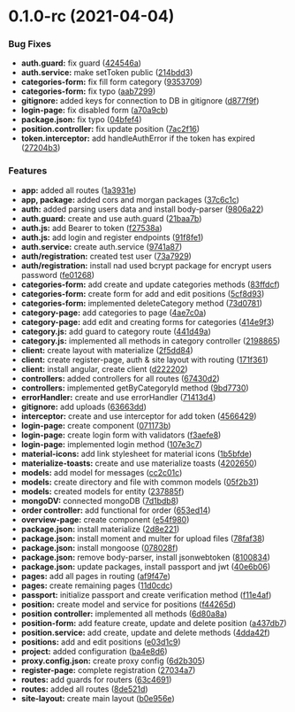# 0.1.0-rc (2021-04-04)


### Bug Fixes

* **auth.guard:** fix guard ([424546a](https://github.com/kostyanp95/crm-system/commit/424546a6d4f2b67b32b615a78f454aa9a9f97b2b))
* **auth.service:** make setToken public ([214bdd3](https://github.com/kostyanp95/crm-system/commit/214bdd315bacc581c0030a02e9b678a9c1806a6c))
* **categories-form:** fix fill form category ([9353709](https://github.com/kostyanp95/crm-system/commit/9353709324f656ff1becbe38076f4ebc1200d1c7))
* **categories-form:** fix typo ([aab7299](https://github.com/kostyanp95/crm-system/commit/aab7299865cf3a179b3cd8686b67834a3aa6a0d3))
* **gitignore:** added keys for connection to DB in gitignore ([d877f9f](https://github.com/kostyanp95/crm-system/commit/d877f9f46ba51a6b49e38084d87fd98b83505f55))
* **login-page:** fix disabled form ([a70a9cb](https://github.com/kostyanp95/crm-system/commit/a70a9cbaf239b197449f32678a3ed4929a0a9cbc))
* **package.json:** fix typo ([04bfef4](https://github.com/kostyanp95/crm-system/commit/04bfef44a8087d181a61db4938086d5e204b3fa6))
* **position.controller:** fix update position ([7ac2f16](https://github.com/kostyanp95/crm-system/commit/7ac2f16c2b5e84b27c4790be7b5d1ccbae169259))
* **token.interceptor:** add handleAuthError if the token has expired ([27204b3](https://github.com/kostyanp95/crm-system/commit/27204b3a35ade9cf8552eb5d56cd0fcf9a91d8d8))


### Features

* **app:** added all routes ([1a3931e](https://github.com/kostyanp95/crm-system/commit/1a3931e72b9f536cf70f36d072ecccf12e3c1dc7))
* **app, package:** added cors and morgan packages ([37c6c1c](https://github.com/kostyanp95/crm-system/commit/37c6c1c9695ea2e978c2fe0e8c9c7f8233dadcf1))
* **auth:** added parsing users data and install body-parser ([9806a22](https://github.com/kostyanp95/crm-system/commit/9806a224ca75a3178be8e2914fb705c39dd3515c))
* **auth.guard:** create and use auth.guard ([21baa7b](https://github.com/kostyanp95/crm-system/commit/21baa7b30771e6937ef83806ba65ebf90419819b))
* **auth.js:** add Bearer to token ([f27538a](https://github.com/kostyanp95/crm-system/commit/f27538a91d382aadc67e553a3cd500ac2e413a91))
* **auth.js:** add login and register endpoints ([91f8fe1](https://github.com/kostyanp95/crm-system/commit/91f8fe1d7129b8d09c22801babc522e21634a09b))
* **auth.service:** create auth.service ([9741a87](https://github.com/kostyanp95/crm-system/commit/9741a87bb15edf77e1b7a0159edcae3204920bbc))
* **auth/registration:** created test user ([73a7929](https://github.com/kostyanp95/crm-system/commit/73a79298a28e275e1931784505ed9ff380b9cf1c))
* **auth/registration:** install nad used bcrypt package for encrypt users password ([fe01268](https://github.com/kostyanp95/crm-system/commit/fe012689f17ca6eaffa5633cc13d925f21a5b1df))
* **categories-form:** add create and update categories methods ([83ffdcf](https://github.com/kostyanp95/crm-system/commit/83ffdcf50210e751e6e69f116cf9314a89646b01))
* **categories-form:** create form for add and edit positions ([5cf8d93](https://github.com/kostyanp95/crm-system/commit/5cf8d93911ec560c3a0ce57974b2fc1729ef3b28))
* **categories-form:** implemented deleteCategory method ([73d0781](https://github.com/kostyanp95/crm-system/commit/73d0781035fc547912db527b428dfcd77371463f))
* **category-page:** add categories to page ([4ae7c0a](https://github.com/kostyanp95/crm-system/commit/4ae7c0a2d79887bab887c73221f6a4b9edfed235))
* **category-page:** add edit and creating forms for categories ([414e9f3](https://github.com/kostyanp95/crm-system/commit/414e9f3ab7ea2bcfc4123dbfc0d97c4f009aa920))
* **category.js:** add guard to category route ([441d49a](https://github.com/kostyanp95/crm-system/commit/441d49ad2a284fb69e7821dbed736bc89de79df9))
* **category.js:** implemented all methods in category controller ([2198865](https://github.com/kostyanp95/crm-system/commit/2198865a524d59962df6407ddf1c84c1470303ba))
* **client:** create layout with materialize ([2f5dd84](https://github.com/kostyanp95/crm-system/commit/2f5dd8445a7c32827fe6e0ec95abeb750205fcc0))
* **client:** create register-page, auth & site layout with routing ([171f361](https://github.com/kostyanp95/crm-system/commit/171f36163b5215b53ae8637aa0026b5820b68951))
* **client:** install angular, create client ([d222202](https://github.com/kostyanp95/crm-system/commit/d222202f1d6d5b62f538a96b47d4588c134734cf))
* **controllers:** added controllers for all routes ([67430d2](https://github.com/kostyanp95/crm-system/commit/67430d25928d9ae6316a5fd3f40d6aee96e84031))
* **controllers:** implemented getByCategoryId method ([9bd7730](https://github.com/kostyanp95/crm-system/commit/9bd77302975a421cadb3bde53c2f7b99fa3e84bb))
* **errorHandler:** create and use errorHandler ([71413d4](https://github.com/kostyanp95/crm-system/commit/71413d46fc5a212602342afcce0a58add8020a85))
* **gitignore:** add uploads ([63663dd](https://github.com/kostyanp95/crm-system/commit/63663dd2178f6e0ef84db02b1a0f79bb25afb55b))
* **interceptor:** create and use interceptor for add token ([4566429](https://github.com/kostyanp95/crm-system/commit/456642915704fce82996e37c219eebdf9b583bc4))
* **login-page:** create component ([071173b](https://github.com/kostyanp95/crm-system/commit/071173bb00d7b899139207f8c95678fc49c4b185))
* **login-page:** create login form with validators ([f3aefe8](https://github.com/kostyanp95/crm-system/commit/f3aefe8794463222e7e3fd85d201808541c570b7))
* **login-page:** implemented login method ([107e3c7](https://github.com/kostyanp95/crm-system/commit/107e3c7b0ead3ebdcbaca8b85005cd430c580e28))
* **material-icons:** add link stylesheet for material icons ([1b5bfde](https://github.com/kostyanp95/crm-system/commit/1b5bfde8e273dc2e75870b2950b65569229a37e0))
* **materialize-toasts:** create and use materialize toasts ([4202650](https://github.com/kostyanp95/crm-system/commit/42026507af1ff8b99cb98cfde1cb411ec566d28d))
* **models:** add model for messages ([cc2c01c](https://github.com/kostyanp95/crm-system/commit/cc2c01cc98974f76e83e3efdb3ef4bb63e1955ff))
* **models:** create directory and file with common models ([05f2b31](https://github.com/kostyanp95/crm-system/commit/05f2b31ea2f786ebcbe8d3c3adb6b3f6d13ed54f))
* **models:** created models for entity ([237885f](https://github.com/kostyanp95/crm-system/commit/237885f86f2df34a46135973d0fad34ce488b692))
* **mongoDV:** connected mongoDB ([7d1bdb8](https://github.com/kostyanp95/crm-system/commit/7d1bdb8bd9c9c24c59f8c8493f5b1211d2718552))
* **order controller:** add functional for order ([653ed14](https://github.com/kostyanp95/crm-system/commit/653ed143a201679b2ffbedecf94d032353c8cec4))
* **overview-page:** create component ([e54f980](https://github.com/kostyanp95/crm-system/commit/e54f980814337414ac6918b2673e1306b2744463))
* **package.json:** install materialize ([2d8e221](https://github.com/kostyanp95/crm-system/commit/2d8e2212e31206f203d38ac9fdd8fd9f883c0b68))
* **package.json:** install moment and multer for upload files ([78faf38](https://github.com/kostyanp95/crm-system/commit/78faf38d3d2e1ef2a7cbc5e1666b5e362af50c7d))
* **package.json:** install mongoose ([078028f](https://github.com/kostyanp95/crm-system/commit/078028f0c9f246b17bb6738176cdf3854200434b))
* **package.json:** remove body-parser, install jsonwebtoken ([8100834](https://github.com/kostyanp95/crm-system/commit/810083463544eece2f4a5bc16435f15b897846e0))
* **package.json:** update packages, install passport and jwt ([40e6b06](https://github.com/kostyanp95/crm-system/commit/40e6b06613e32828078cc5232511dc96666049de))
* **pages:** add all pages in routing ([af9f47e](https://github.com/kostyanp95/crm-system/commit/af9f47e28729306961bf6be15b57cbae1556d190))
* **pages:** create remaining pages ([11d0cdc](https://github.com/kostyanp95/crm-system/commit/11d0cdcabf3e0b22f182725342cf38773d0e74f6))
* **passport:** initialize passport and create verification method ([f11e4af](https://github.com/kostyanp95/crm-system/commit/f11e4af71920f0e125a0c496cc17fe639b62a665))
* **position:** create model and service for positions ([f44265d](https://github.com/kostyanp95/crm-system/commit/f44265d9ac6853b49342a22d950c056e1cbde230))
* **position controller:** implemented all methods ([6d80a8a](https://github.com/kostyanp95/crm-system/commit/6d80a8aeaf6ea1812927ddf3226373978e805963))
* **position-form:** add feature create, update and delete position ([a437db7](https://github.com/kostyanp95/crm-system/commit/a437db7427bf82e3c97884393324da132a58304d))
* **position.service:** add create, update and delete methods ([4dda42f](https://github.com/kostyanp95/crm-system/commit/4dda42fbe7eb4e718b07ed01b8fa2702ff23eba6))
* **positions:** add and edit positions ([e03d1c9](https://github.com/kostyanp95/crm-system/commit/e03d1c9fee91b8fbe0dee4b0d1c1b37a29163e9e))
* **project:** added configuration ([ba4e8d6](https://github.com/kostyanp95/crm-system/commit/ba4e8d652789e35034d68bad8c8df2bea9f9f968))
* **proxy.config.json:** create proxy config ([6d2b305](https://github.com/kostyanp95/crm-system/commit/6d2b305c2d5f6f24cf9c3ecfb8b6da01bd0d8357))
* **register-page:** complete registration ([27034a7](https://github.com/kostyanp95/crm-system/commit/27034a79b292a7fffb2a9e4a99b0a87153224f8b))
* **routes:** add guards for routers ([63c4691](https://github.com/kostyanp95/crm-system/commit/63c4691fa6892296ea449a95b0fd53cafceecf1d))
* **routes:** added all routes ([8de521d](https://github.com/kostyanp95/crm-system/commit/8de521dbd91fadd0e1e39278b642b263aeb4aa69))
* **site-layout:** create main layout ([b0e956e](https://github.com/kostyanp95/crm-system/commit/b0e956ee3a3c00cd4b2e767c084753326ff190b8))



